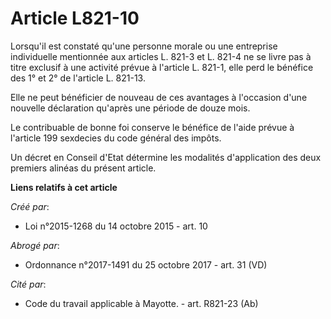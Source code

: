 # Article L821-10

Lorsqu'il est constaté qu'une personne morale ou une entreprise individuelle mentionnée aux articles L. 821-3 et L. 821-4 ne
se livre pas à titre exclusif à une activité prévue à l'article L. 821-1, elle perd le bénéfice des 1° et 2° de l'article L.
821-13. 

Elle ne peut bénéficier de nouveau de ces avantages à l'occasion d'une nouvelle déclaration qu'après une période de douze
mois. 

Le contribuable de bonne foi conserve le bénéfice de l'aide prévue à l'article 199 sexdecies du code général des impôts. 

Un décret en Conseil d'Etat détermine les modalités d'application des deux premiers alinéas du présent article.

**Liens relatifs à cet article**

_Créé par_:

  - Loi n°2015-1268 du 14 octobre 2015 - art. 10

_Abrogé par_:

  - Ordonnance n°2017-1491 du 25 octobre 2017 - art. 31 (VD)

_Cité par_:

  - Code du travail applicable à Mayotte. - art. R821-23 (Ab)
